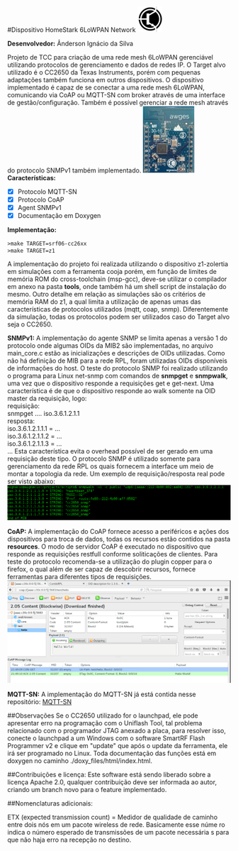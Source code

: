 #Dispositivo HomeStark 6LoWPAN Network
![logo do projeto](doxy_files/logo_symbol.png)

__Desenvolvedor:__ Ânderson Ignácio da Silva

Projeto de TCC para criação de uma rede mesh 6LoWPAN gerenciável utilizando
protocolos de gerenciamento e dados de redes IP. O Target alvo utilizado é o
CC2650 da Texas Instruments, porém com pequenas adaptações também funciona em
outros dispositivos. O dispositivo implementado é capaz de se conectar a uma
rede mesh 6LoWPAN, comunicando via CoAP ou MQTT-SN com broker através de uma
interface de gestão/configuração. Também é possível gerenciar a rede mesh
 através do protocolo SNMPv1 também implementado.
![HomeStark CC2650](doxy_files/bee_mote_small.png)</br>
__Características:__
- [x] Protocolo MQTT-SN
- [x] Protocolo CoAP
- [x] Agent SNMPv1
- [x] Documentação em Doxygen

__Implementação:__
```make
>make TARGET=srf06-cc26xx
>make TARGET=z1
```
A implementação do projeto foi realizada utilizando o dispositivo z1-zolertia em simulações
com a ferramenta cooja porém, em função de limites de memória ROM do cross-toolchain
(msp-gcc), deve-se utilizar o compilador em anexo na pasta <b>tools</b>, onde também
há um shell script de instalação do mesmo. Outro detalhe em relação as simulações são os critérios de memória RAM do z1, a qual limita a utilização de apenas umas das características de protocolos utilizados (mqtt, coap, snmp). Diferentemente da simulação, todas os protocolos
podem ser utilizados caso do Target alvo seja o CC2650.

__SNMPv1:__
A implementação do agente SNMP se limita apenas a versão 1 do protocolo onde algumas OIDs da MIB2 são implementadas, no arquivo main_core.c estão as inicializações e descrições de OIDs utilizadas. Como não há definição de MIB para a rede RPL, foram utilizadas OIDs disponíveis de informações do host. O teste do protocolo SNMP foi realizado utilizando o programa para Linux
net-snmp com comandos de <b>snmpget</b> e <b>snmpwalk</b>, uma vez que o dispositivo responde
a requisições get e get-next. Uma característica é de que o dispositivo responde ao walk somente
na OID master da requisição, logo:</br>
requisição:</br>
snmpget .... iso.3.6.1.2.1.1</br>
resposta:</br>
iso.3.6.1.2.1.1.1 = ...</br>
iso.3.6.1.2.1.1.2 = ...</br>
iso.3.6.1.2.1.1.3 = ...</br>
...
Esta característica evita o overhead possível de ser gerado em uma requisição deste tipo. O protocolo SNMP é utilizado somente para gerenciamento da rede RPL os quais fornecem a interface um meio de montar a topologia da rede. Um exemplo de requisição/resposta real pode ser visto abaixo:
![SNMP_REQ](doxy_files/snmp_imp.png)</br>

__CoAP:__
A implementação do CoAP fornece acesso a periféricos e ações dos dispositivos para troca de dados, todas os recursos estão contidos na pasta <b>resources</b>. O modo de servidor CoAP é
executado no dispositivo que responde as requisições restfull conforme soliticações de clientes.
Para teste do protocolo recomenda-se a utilização do plugin copper para o firefox, o qual além de ser capaz de descobrir recursos, fornece ferramentas para diferentes tipos de requisições.
![SNMP_REQ](doxy_files/coap.png)</br>

__MQTT-SN:__
A implementação do MQTT-SN já está contida nesse repositório:
[MQTT-SN](https://github.com/aignacio/MQTT-SN-Contiki---HomeStark)

##Observações
Se o CC2650 utilizado for o launchpad, ele pode apresentar erro na programação com o Uniflash Tool, tal problema relacionado com o programador JTAG anexado a placa, para resolver isso, conecte o launchpad a um Windows com o software SmartRF Flash Programmer v2 e clique em "update" que após o update da ferramenta, ele irá ser programado no Linux.
Toda documentação das funções está em doxygen no caminho ./doxy_files/html/index.html.

##Contribuições e licença:
Este software está sendo liberado sobre a licença Apache 2.0, qualquer contribuição deve ser informada ao autor, criando um branch novo para o feature implementado.

##Nomenclaturas adicionais:

ETX (expected transmission count) = Medidor de qualidade de caminho
entre dois nós em um pacote wireless de rede. Basicamente esse núme
ro indica o número esperado de transmissões de um pacote necessária
s para que não haja erro na recepção no destino.
